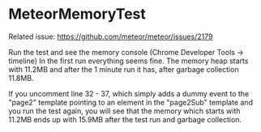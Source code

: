 MeteorMemoryTest
================

Related issue: https://github.com/meteor/meteor/issues/2179

Run the test and see the memory console (Chrome Developer Tools -> timeline)
In the first run everything seems fine.
The memory heap starts with 11.2MB and after the 1 minute run it has, after garbage collection 11.8MB.

If you uncomment line 32 - 37, which simply adds a dummy event to the "page2" template
pointing to an element in the "page2Sub" template and you run the test again, you will see that the memory which starts with
11.2MB ends up with 15.9MB after the test run and garbage collection.